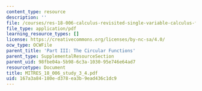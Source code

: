```yaml
---
content_type: resource
description: ''
file: /courses/res-18-006-calculus-revisited-single-variable-calculus-fall-2010/167a3a84180ed378ea3b9ead436c1dc9_MITRES_18_006_study_3_4.pdf
file_type: application/pdf
learning_resource_types: []
license: https://creativecommons.org/licenses/by-nc-sa/4.0/
ocw_type: OCWFile
parent_title: 'Part III: The Circular Functions'
parent_type: SupplementalResourceSection
parent_uid: 98fbe04a-5b98-6c3a-1030-95e746e64ad7
resourcetype: Document
title: MITRES_18_006_study_3_4.pdf
uid: 167a3a84-180e-d378-ea3b-9ead436c1dc9
---
```

